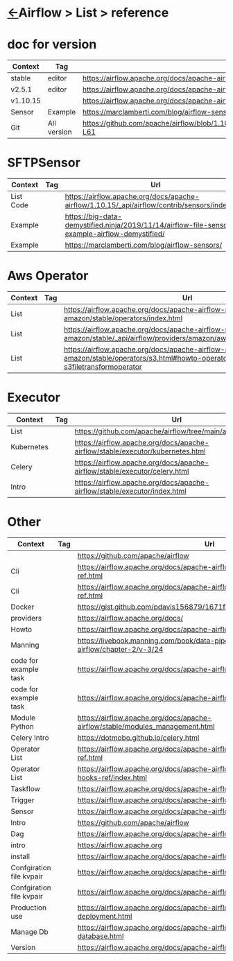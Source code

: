 <head><link rel="stylesheet" href="../../../md.css"/></head>


[//]: #(Reference)
[Repo_Readme]:    ../list/object_list.md

# [&larr;][Repo_Readme]Airflow > List > reference

# doc for version 
|Context|Tag|Url|
|-|-|-|
|stable|editor|https://airflow.apache.org/docs/apache-airflow/stable/index.html
|v2.5.1|editor|https://airflow.apache.org/docs/apache-airflow/2.5.1/index.html
|v1.10.15||https://airflow.apache.org/docs/apache-airflow/1.10.15/index.html
|Sensor|Example|https://marclamberti.com/blog/airflow-sensors/#The_Final_Code_with_the_FileSensor
|Git|All version|https://github.com/apache/airflow/blob/1.10.14/airflow/contrib/hooks/sftp_hook.py#L60-L61


# SFTPSensor
|Context|Tag|Url|
|-|-|-|
|List Code||https://airflow.apache.org/docs/apache-airflow/1.10.15/_api/airflow/contrib/sensors/index.html
|Example||https://big-data-demystified.ninja/2019/11/14/airflow-file-sensor-example-airflow-demystified/
|Example||https://marclamberti.com/blog/airflow-sensors/

# Aws Operator
|Context|Tag|Url|
|-|-|-|
|List||https://airflow.apache.org/docs/apache-airflow-providers-amazon/stable/operators/index.html
|List||https://airflow.apache.org/docs/apache-airflow-providers-amazon/stable/_api/airflow/providers/amazon/aws/operators/s3/index.html
|List||https://airflow.apache.org/docs/apache-airflow-providers-amazon/stable/operators/s3.html#howto-operator-s3filetransformoperator

# Executor
|Context|Tag|Url|
|-|-|-|
|List||https://github.com/apache/airflow/tree/main/airflow/operators
|Kubernetes||https://airflow.apache.org/docs/apache-airflow/stable/executor/kubernetes.html
|Celery||https://airflow.apache.org/docs/apache-airflow/stable/executor/celery.html
|Intro||https://airflow.apache.org/docs/apache-airflow/stable/executor/index.html

# Other
|Context|Tag|Url|
|-|-|-|
|||https://github.com/apache/airflow
|Cli||https://airflow.apache.org/docs/apache-airflow/stable/cli-and-env-variables-ref.html
|Cli||https://airflow.apache.org/docs/apache-airflow/stable/cli-and-env-variables-ref.html
|Docker||https://gist.github.com/pdavis156879/1671f422b2c34cbb4d4e70810be001f6
|providers||https://airflow.apache.org/docs/
|Howto||https://airflow.apache.org/docs/apache-airflow/2.3.4/howto/index.html
|Manning||https://livebook.manning.com/book/data-pipelines-with-apache-airflow/chapter-2/v-3/24
|code for example task||https://airflow.apache.org/docs/apache-airflow/2.3.4/_modules/index.html
|code for example task||https://airflow.apache.org/docs/apache-airflow/2.3.4/_modules/index.html
|Module Python||https://airflow.apache.org/docs/apache-airflow/stable/modules_management.html
|Celery Intro||https://dotmobo.github.io/celery.html
|Operator List||https://airflow.apache.org/docs/apache-airflow/stable/operators-and-hooks-ref.html
|Operator List||https://airflow.apache.org/docs/apache-airflow-providers/operators-and-hooks-ref/index.html
|Taskflow||https://airflow.apache.org/docs/apache-airflow/stable/concepts/taskflow.html
|Trigger||https://airflow.apache.org/docs/apache-airflow/stable/concepts/deferring.html
|Sensor||https://airflow.apache.org/docs/apache-airflow/stable/concepts/sensors.html
|Intro||https://github.com/apache/airflow
|Dag||https://airflow.apache.org/docs/apache-airflow/stable/index.html
|intro||https://airflow.apache.org
|install||https://airflow.apache.org/docs/apache-airflow/stable/start.html
|Confgiration file kvpair||https://airflow.apache.org/docs/apache-airflow/stable/configurations-ref.html
|Confgiration file kvpair||https://airflow.apache.org/docs/apache-airflow/stable/howto/set-config.html
|Production use||https://airflow.apache.org/docs/apache-airflow/stable/production-deployment.html
|Manage Db||https://airflow.apache.org/docs/apache-airflow/stable/howto/set-up-database.html
|Version||https://airflow.apache.org/docs/apache-airflow/stable/release_notes.html
<br>


